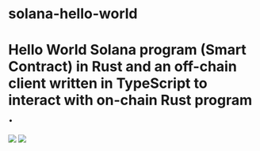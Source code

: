 # solana-hello-world

# Hello World Solana program (Smart Contract) in Rust and an off-chain client written in TypeScript to interact with on-chain Rust program .

![]("./main/images/output1.png")
![]("./main/images/output2.png")
